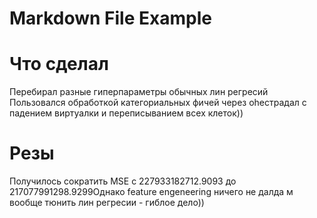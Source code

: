 
Markdown File Example
=====================

# Что сделал


Перебирал разные гиперпараметры обычных лин регресий Пользовался обработкой категориальных фичей через oheстрадал с падением виртуалки и переписыванием всех клеток))
# Резы


Получилось сократить MSE с 227933182712.9093 до 217077991298.9299Однако feature engeneering ничего не далда м вообще тюнить лин регресии - гиблое дело))